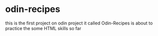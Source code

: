 # odin-recipes
this is the first project on odin project
it called Odin-Recipes is about to practice the
some HTML skills so far